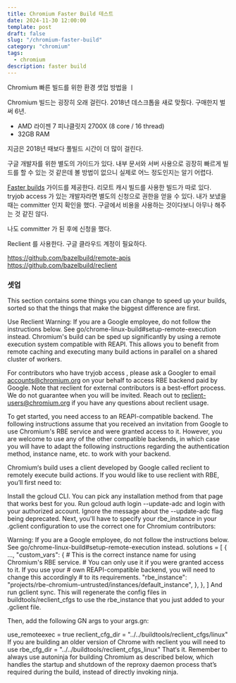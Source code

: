 ```yaml
---
title: Chromium Faster Build 테스트
date: 2024-11-30 12:00:00
template: post
draft: false
slug: "/chromium-faster-build"
category: "chromium"
tags:
  - chromium
description: faster build
---
```


Chromium 빠른 빌드를 위한 환경 셋업 방법을 ㅣ

Chromium 빌드는 굉장히 오래 걸린다. 2018년 데스크톱을 새로 맞췄다. 구매한지 벌써 6년.

- AMD 라이젠 7 피나클릿지 2700X (8 core / 16 thread)
- 32GB RAM

지금은 2018년 때보다 풀빌드 시간이 더 많이 걸린다.


구글 개발자를 위한 별도의 가이드가 있다. 내부 문서와 서버 사용으로 굉장히 빠르게 빌드를 할 수 있는 것 같은데 볼 방법이 없으니 실제로 어느 정도인지는 알기 어렵다.

[Faster builds](https://chromium.googlesource.com/chromium/src/+/main/docs/linux/build_instructions.md#Faster-builds) 가이드를 제공한다.
리모트 캐시 빌드를 사용한 빌드가 따로 있다. tryjob access 가 있는 개발자라면 별도의 신청으로 권한을 얻을 수 있다.
내가 보냈을 때는 committer 인지 확인을 했다. 구글에서 비용을 사용하는 것이다보니 아무나 해주는 것 같진 않다.

나도 committer 가 된 후에 신청을 했다.

Reclient 를 사용한다.
구글 클라우드 계정이 필요하다.

https://github.com/bazelbuild/remote-apis
https://github.com/bazelbuild/reclient

### 셋업

This section contains some things you can change to speed up your builds, sorted so that the things that make the biggest difference are first.

Use Reclient
Warning: If you are a Google employee, do not follow the instructions below. See go/chrome-linux-build#setup-remote-execution instead.
Chromium's build can be sped up significantly by using a remote execution system compatible with REAPI. This allows you to benefit from remote caching and executing many build actions in parallel on a shared cluster of workers.

For contributors who have tryjob access , please ask a Googler to email accounts@chromium.org on your behalf to access RBE backend paid by Google. Note that reclient for external contributors is a best-effort process. We do not guarantee when you will be invited. Reach out to reclient-users@chromium.org if you have any questions about reclient usage.

To get started, you need access to an REAPI-compatible backend. The following instructions assume that you received an invitation from Google to use Chromium's RBE service and were granted access to it. However, you are welcome to use any of the other compatible backends, in which case you will have to adapt the following instructions regarding the authentication method, instance name, etc. to work with your backend.

Chromium‘s build uses a client developed by Google called reclient to remotely execute build actions. If you would like to use reclient with RBE, you’ll first need to:

Install the gcloud CLI. You can pick any installation method from that page that works best for you.
Run gcloud auth login --update-adc and login with your authorized account. Ignore the message about the --update-adc flag being deprecated.
Next, you'll have to specify your rbe_instance in your .gclient configuration to use the correct one for Chromium contributors:

Warning: If you are a Google employee, do not follow the instructions below. See go/chrome-linux-build#setup-remote-execution instead.
solutions = [
  {
    ...,
    "custom_vars": {
      # This is the correct instance name for using Chromium's RBE service.
      # You can only use it if you were granted access to it. If you use your
      # own REAPI-compatible backend, you will need to change this accordingly
      # to its requirements.
      "rbe_instance": "projects/rbe-chromium-untrusted/instances/default_instance",
    },
  },
]
And run gclient sync. This will regenerate the config files in buildtools/reclient_cfgs to use the rbe_instance that you just added to your .gclient file.

Then, add the following GN args to your args.gn:

use_remoteexec = true
reclient_cfg_dir = "../../buildtools/reclient_cfgs/linux"
If you are building an older version of Chrome with reclient you will need to use rbe_cfg_dir = "../../buildtools/reclient_cfgs_linux"
That‘s it. Remember to always use autoninja for building Chromium as described below, which handles the startup and shutdown of the reproxy daemon process that’s required during the build, instead of directly invoking ninja.
